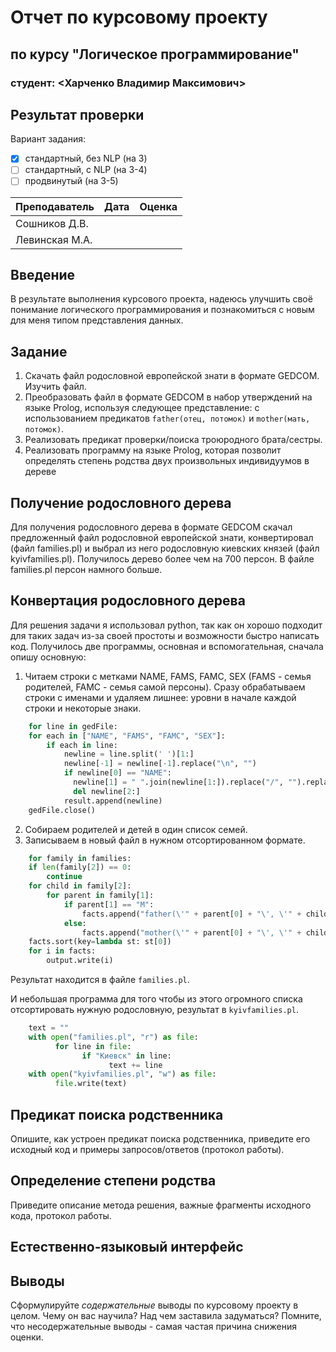 # Отчет по курсовому проекту
## по курсу "Логическое программирование"

### студент: <Харченко Владимир Максимович>

## Результат проверки

Вариант задания:

 - [x] стандартный, без NLP (на 3)
 - [ ] стандартный, с NLP (на 3-4)
 - [ ] продвинутый (на 3-5)
 
| Преподаватель     | Дата         |  Оценка       |
|-------------------|--------------|---------------|
| Сошников Д.В. |              |               |
| Левинская М.А.|              |               |

> 

## Введение

В результате выполнения курсового проекта, надеюсь улучшить своё понимание логического программирования и познакомиться с новым для меня типом представления данных.

## Задание

1. Скачать файл родословной европейской знати в формате GEDCOM. Изучить файл. 
2. Преобразовать файл в формате GEDCOM в набор утверждений на языке Prolog, используя следующее представление: с использованием предикатов `father(отец, потомок)` и `mother(мать, потомок)`.   
3. Реализовать предикат проверки/поиска троюродного брата/сестры.
4. Реализовать программу на языке Prolog, которая позволит определять степень родства двух произвольных индивидуумов в дереве

## Получение родословного дерева

Для получения родословного дерева в формате GEDCOM скачал предложенный файл родословной европейской знати, конвертировал (файл families.pl) и выбрал из него родословную киевских князей (файл kyivfamilies.pl). Получилось дерево более чем на 700 персон. В файле families.pl персон намного больше.

## Конвертация родословного дерева

Для решения задачи я использовал python, так как он хорошо подходит для таких задач из-за своей простоты и возможности быстро написать код.
Получилось две программы, основная и вспомогательная, сначала опишу основную:
1. Читаем строки с метками NAME, FAMS, FAMC, SEX (FAMS - семья родителей, FAMC - семья самой персоны). Сразу обрабатываем строки с именами и удаляем лишнее: уровни в начале каждой строки и некоторые знаки.
```python
    for line in gedFile:
    for each in ["NAME", "FAMS", "FAMC", "SEX"]:
        if each in line:
            newline = line.split(' ')[1:]
            newline[-1] = newline[-1].replace("\n", "")
            if newline[0] == "NAME":
              newline[1] = " ".join(newline[1:]).replace("/", "").replace("'", "")
              del newline[2:]
            result.append(newline)
    gedFile.close()
```
2. Собираем родителей и детей в один список семей.
3. Записываем в новый файл в нужном отсортированном формате.
```python
    for family in families:
    if len(family[2]) == 0:
        continue
    for child in family[2]:
        for parent in family[1]:
            if parent[1] == "M":
                facts.append("father(\'" + parent[0] + "\', \'" + child[0] + "\').\n")
            else:
                facts.append("mother(\'" + parent[0] + "\', \'" + child[0] + "\').\n")
    facts.sort(key=lambda st: st[0])
    for i in facts:
        output.write(i)
```

Результат находится в файле `families.pl`.

И небольшая программа для того чтобы из этого огромного списка отсортировать нужную родословную, результат в `kyivfamilies.pl`.
```python
    text = ""
    with open("families.pl", "r") as file:
          for line in file:
                if "Киевск" in line:
                      text += line
    with open("kyivfamilies.pl", "w") as file:
          file.write(text)
```

## Предикат поиска родственника

Опишите, как устроен предикат поиска родственника, приведите его исходный код и примеры запросов/ответов (протокол работы).

## Определение степени родства

Приведите описание метода решения, важные фрагменты исходного кода, протокол работы.

## Естественно-языковый интерфейс

## Выводы

Сформулируйте *содержательные* выводы по курсовому проекту в целом. Чему он вас научила? 
Над чем заставила задуматься? Помните, что несодержательные выводы -
самая частая причина снижения оценки.
